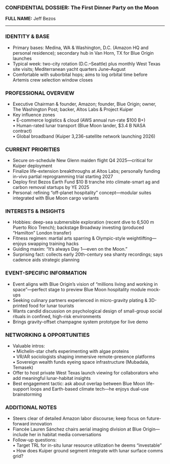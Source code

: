 ### CONFIDENTIAL DOSSIER: The First Dinner Party on the Moon

**FULL NAME:** Jeff Bezos

---
### IDENTITY & BASE
- Primary bases: Medina, WA & Washington, D.C. (Amazon HQ and personal residence); secondary hub in Van Horn, TX for Blue Origin launches  
- Typical week: two-city rotation (D.C.–Seattle) plus monthly West Texas site visits; Mediterranean yacht quarters June–August  
- Comfortable with suborbital hops; aims to log orbital time before Artemis crew selection window closes  

### PROFESSIONAL OVERVIEW
- Executive Chairman & founder, Amazon; founder, Blue Origin; owner, The Washington Post; backer, Altos Labs & Project Kuiper  
- Key influence zones  
  • E-commerce logistics & cloud (AWS annual run-rate $100 B+)  
  • Human-rated lunar transport (Blue Moon lander, $3.4 B NASA contract)  
  • Global broadband (Kuiper 3,236-satellite network launching 2026)  

### CURRENT PRIORITIES
- Secure on-schedule New Glenn maiden flight Q4 2025—critical for Kuiper deployment  
- Finalize life-extension breakthroughs at Altos Labs; personally funding in-vivo partial reprogramming trial starting 2027  
- Deploy first Bezos Earth Fund $10 B tranche into climate-smart ag and carbon removal startups by YE 2025  
- Personal: refining “off-planet hospitality” concept—modular suites integrated with Blue Moon cargo variants  

### INTERESTS & INSIGHTS
- Hobbies: deep-sea submersible exploration (recent dive to 6,500 m Puerto Rico Trench); backstage Broadway investing (produced “Hamilton” London transfer)  
- Fitness regimen: martial arts sparring & Olympic-style weightlifting—enjoys swapping training hacks  
- Guiding maxim: “It’s always Day 1—even on the Moon.”  
- Surprising fact: collects early 20th-century sea shanty recordings; says cadence aids strategic planning  

### EVENT-SPECIFIC INFORMATION
- Event aligns with Blue Origin’s vision of “millions living and working in space”—perfect stage to preview Blue Moon hospitality module mock-ups  
- Seeking culinary partners experienced in micro-gravity plating & 3D-printed food for lunar tourists  
- Wants candid discussion on psychological design of small-group social rituals in confined, high-risk environments  
- Brings gravity-offset champagne system prototype for live demo  

### NETWORKING & OPPORTUNITIES
- Valuable intros:  
  • Michelin-star chefs experimenting with algae proteins  
  • VR/AR sociologists shaping immersive remote-presence platforms  
  • Sovereign wealth funds eyeing space infrastructure (Mubadala, Temasek)  
- Offer to host private West Texas launch viewing for collaborators who add meaningful lunar-habitat insights  
- Best engagement tactic: ask about overlap between Blue Moon life-support loops and Earth-based climate tech—he enjoys dual-use brainstorming  

### ADDITIONAL NOTES
- Steers clear of detailed Amazon labor discourse; keep focus on future-forward innovation  
- Fiancée Lauren Sánchez chairs aerial imaging division at Blue Origin—include her in habitat media conversations  
- Follow-up questions:  
  • Target TRL for in-situ lunar resource utilization he deems “investable”  
  • How does Kuiper ground segment integrate with lunar surface comms grid?